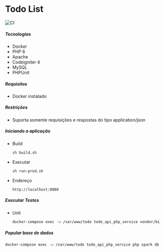 # Todo List

![CI](https://github.com/lbovolini/todo-api/workflows/CI/badge.svg)

##### Tecnologias

- Docker
- PHP 8
- Apache
- Codeigniter 4
- MySQL
- PHPUnit

##### Requisitos

- Docker instalado

##### Restrições

- Suporta somente requisições e respostas do tipo application/json

##### Iniciando a aplicação

- Build

  ```bash 
  sh build.sh
  ```

- Executar

  ```bash 
  sh run-prod.sh
  ```

- Endereço

  ``` http
  http://localhost:8080
  ```

##### Executar Testes

- Unit

  ```bash
  docker-compose exec -w /var/www/todo todo_api_php_service vendor/bin/phpunit 
  ```

##### Popular base de dados

```bash
docker-compose exec -w /var/www/todo todo_api_php_service php spark db:seed UserSeeder
```